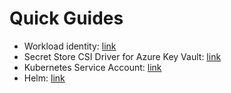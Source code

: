 # Quick Guides

- Workload identity: [link](/workload-identity/README.md)
- Secret Store CSI Driver for Azure Key Vault: [link](/csi-secret/README.md)
- Kubernetes Service Account: [link](/service-account/README.md)
- Helm: [link](helm/README.md)

